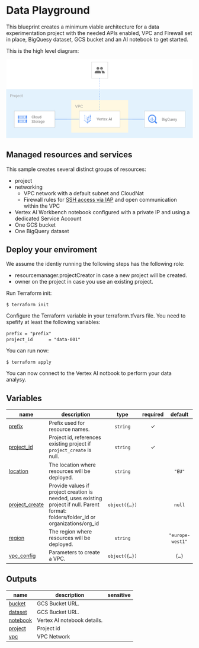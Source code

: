 # Data Playground

This blueprint creates a minimum viable architecture for a data experimentation project with the needed APIs enabled, VPC and Firewall set in place, BigQuesy dataset, GCS bucket and an AI notebook to get started.

This is the high level diagram:

![High-level diagram](diagram.png "High-level diagram")

## Managed resources and services

This sample creates several distinct groups of resources:

- project
- networking
    - VPC network with a default subnet and CloudNat
    - Firewall rules for [SSH access via IAP](https://cloud.google.com/iap/docs/using-tcp-forwarding) and open communication within the VPC
- Vertex AI Workbench notebook configured with a private IP and using a dedicated Service Account
- One GCS bucket
- One BigQuery dataset

## Deploy your enviroment
We assume the identiy running the following steps has the following role:

- resourcemanager.projectCreator in case a new project will be created.
- owner on the project in case you use an existing project.

Run Terraform init:
```
$ terraform init
```

Configure the Terraform variable in your terraform.tfvars file. You need to spefify at least the following variables:
```
prefix = "prefix"
project_id      = "data-001"
```

You can run now:
```
$ terraform apply
```

You can now connect to the Vertex AI notbook to perform your data analysy.
<!-- BEGIN TFDOC -->

## Variables

| name | description | type | required | default |
|---|---|:---:|:---:|:---:|
| [prefix](variables.tf#L22) | Prefix used for resource names. | <code>string</code> | ✓ |  |
| [project_id](variables.tf#L40) | Project id, references existing project if `project_create` is null. | <code>string</code> | ✓ |  |
| [location](variables.tf#L16) | The location where resources will be deployed. | <code>string</code> |  | <code>&#34;EU&#34;</code> |
| [project_create](variables.tf#L31) | Provide values if project creation is needed, uses existing project if null. Parent format:  folders/folder_id or organizations/org_id | <code title="object&#40;&#123;&#10;  billing_account_id &#61; string&#10;  parent             &#61; string&#10;&#125;&#41;">object&#40;&#123;&#8230;&#125;&#41;</code> |  | <code>null</code> |
| [region](variables.tf#L45) | The region where resources will be deployed. | <code>string</code> |  | <code>&#34;europe-west1&#34;</code> |
| [vpc_config](variables.tf#L61) | Parameters to create a VPC. | <code title="object&#40;&#123;&#10;  ip_cidr_range &#61; string&#10;&#125;&#41;">object&#40;&#123;&#8230;&#125;&#41;</code> |  | <code title="&#123;&#10;  ip_cidr_range &#61; &#34;10.0.0.0&#47;20&#34;&#10;&#125;">&#123;&#8230;&#125;</code> |

## Outputs

| name | description | sensitive |
|---|---|:---:|
| [bucket](outputs.tf#L15) | GCS Bucket URL. |  |
| [dataset](outputs.tf#L20) | GCS Bucket URL. |  |
| [notebook](outputs.tf#L25) | Vertex AI notebook details. |  |
| [project](outputs.tf#L33) | Project id |  |
| [vpc](outputs.tf#L38) | VPC Network |  |

<!-- END TFDOC -->
